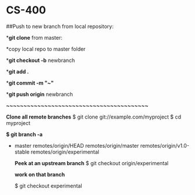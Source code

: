 # CS-400


##Push to new branch from local repository: 

*__git clone__ from master: 

*copy local repo to master folder

*__git checkout -b__ newbranch

*__git add .__

*__git commit -m "~"__

*__git push origin__ newbranch


**~~~~~~~~~~~~~~~~~~~~~~~~~~~~~~~~~~~~~~~~~**

**Clone all remote branches**
$ git clone git://example.com/myproject
$ cd myproject

**$ git branch -a**
* master
  remotes/origin/HEAD
  remotes/origin/master
  remotes/origin/v1.0-stable
  remotes/origin/experimental
  
  **Peek at an upstream branch**
  $ git checkout origin/experimental
  
  **work on that branch**
  
  $ git checkout experimental
